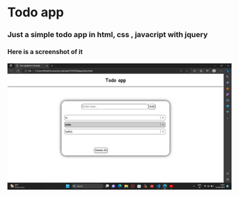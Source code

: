 # Todo app

### Just a simple todo app in html, css , javacript with jquery

#### Here is a screenshot of it

<img src="Screenshot.png">
